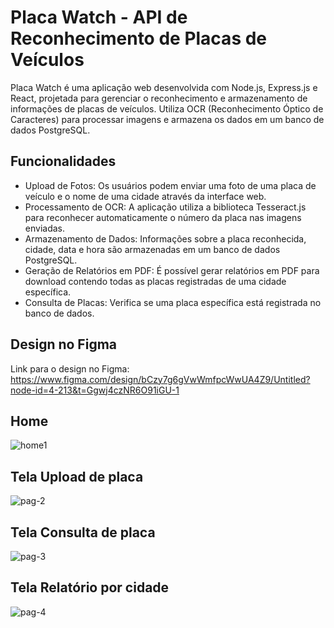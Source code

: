 # Placa Watch - API de Reconhecimento de Placas de Veículos

Placa Watch é uma aplicação web desenvolvida com Node.js, Express.js e React, projetada para gerenciar o reconhecimento e armazenamento de informações de placas de veículos. Utiliza OCR (Reconhecimento Óptico de Caracteres) para processar imagens e armazena os dados em um banco de dados PostgreSQL.

## Funcionalidades

- Upload de Fotos: Os usuários podem enviar uma foto de uma placa de veículo e o nome de uma cidade através da interface web.
- Processamento de OCR: A aplicação utiliza a biblioteca Tesseract.js para reconhecer automaticamente o número da placa nas imagens enviadas.
- Armazenamento de Dados: Informações sobre a placa reconhecida, cidade, data e hora são armazenadas em um banco de dados PostgreSQL.
- Geração de Relatórios em PDF: É possível gerar relatórios em PDF para download contendo todas as placas registradas de uma cidade específica.
- Consulta de Placas: Verifica se uma placa específica está registrada no banco de dados.

## Design no Figma

Link para o design no Figma: https://www.figma.com/design/bCzy7g6gVwWmfpcWwUA4Z9/Untitled?node-id=4-213&t=Ggwj4czNR6O91iGU-1

## Home

![home1](https://github.com/user-attachments/assets/74bc952a-ca0f-4d6b-80e8-fdced99f0f94)

## Tela Upload de placa

![pag-2](https://github.com/user-attachments/assets/0ee3eeae-861e-4c1a-8045-8c5523e0958d)

## Tela Consulta de placa

![pag-3](https://github.com/user-attachments/assets/5669c9d8-94b2-40df-af37-8865e7eb6b93)

## Tela Relatório por cidade

![pag-4](https://github.com/user-attachments/assets/2181abe4-0c8b-4e52-af96-567cadee0587)



